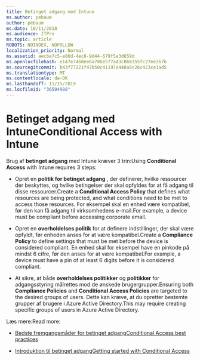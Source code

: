 ```yaml
---
title: Betinget adgang med Intune
ms.author: pebaum
author: pebaum
ms.date: 10/11/2018
ms.audience: ITPro
ms.topic: article
ROBOTS: NOINDEX, NOFOLLOW
localization_priority: Normal
ms.assetid: aecba7c5-e86d-4ec8-9d44-679f5a3d659d
ms.openlocfilehash: e147e7460ee6a786e577a43c0b8355fc27ee367b
ms.sourcegitcommit: b43f77221f47b50c41197a448a9c26c423ce1ad5
ms.translationtype: MT
ms.contentlocale: da-DK
ms.lasthandoff: 11/15/2019
ms.locfileid: "36504988"
---
```

# <a name="conditional-access-with-intune"></a><span data-ttu-id="2f19d-102">Betinget adgang med Intune</span><span class="sxs-lookup"><span data-stu-id="2f19d-102">Conditional Access with Intune</span></span>

<span data-ttu-id="2f19d-103">Brug af **betinget adgang** med Intune kræver 3 trin:</span><span class="sxs-lookup"><span data-stu-id="2f19d-103">Using **Conditional Access** with Intune requires 3 steps:</span></span> 
  
- <span data-ttu-id="2f19d-104">Opret en **politik for betinget adgang** , der definerer, hvilke ressourcer der beskyttes, og hvilke betingelser der skal opfyldes for at få adgang til disse ressourcer.</span><span class="sxs-lookup"><span data-stu-id="2f19d-104">Create a **Conditional Access Policy** that defines what resources are being protected, and what conditions need to be met to access those resources.</span></span> <span data-ttu-id="2f19d-105">For eksempel skal en enhed være kompatibel, før den kan få adgang til virksomhedens e-mail.</span><span class="sxs-lookup"><span data-stu-id="2f19d-105">For example, a device must be compliant before accessing corporate email.</span></span> 
    
- <span data-ttu-id="2f19d-106">Opret en **overholdelses politik** for at definere indstillinger, der skal være opfyldt, før enheden anses for at være kompatibel.</span><span class="sxs-lookup"><span data-stu-id="2f19d-106">Create a **Compliance Policy** to define settings that must be met before the device is considered compliant.</span></span> <span data-ttu-id="2f19d-107">En enhed skal for eksempel have en pinkode på mindst 6 cifre, før den anses for at være kompatibel.</span><span class="sxs-lookup"><span data-stu-id="2f19d-107">For example, a device must have a pin of at least 6 digits before it is considered compliant.</span></span> 
    
- <span data-ttu-id="2f19d-108">At sikre, at både **overholdelses politikker** og **politikker** for adgangsstyring målrettes mod de ønskede brugergrupper.</span><span class="sxs-lookup"><span data-stu-id="2f19d-108">Ensuring both **Compliance Policies** and **Conditional Access Policies** are targeted to the desired groups of users.</span></span> <span data-ttu-id="2f19d-109">Dette kan kræve, at du opretter bestemte grupper af brugere i Azure Active Directory.</span><span class="sxs-lookup"><span data-stu-id="2f19d-109">This may require creating specific groups of users in Azure Active Directory.</span></span> 
    
<span data-ttu-id="2f19d-110">Læs mere:</span><span class="sxs-lookup"><span data-stu-id="2f19d-110">Read more:</span></span>
  
- [<span data-ttu-id="2f19d-111">Bedste fremgangsmåder for betinget adgang</span><span class="sxs-lookup"><span data-stu-id="2f19d-111">Conditional Access best practices</span></span>](https://docs.microsoft.com/azure/active-directory/conditional-access/best-practices)
    
- [<span data-ttu-id="2f19d-112">Introduktion til betinget adgang</span><span class="sxs-lookup"><span data-stu-id="2f19d-112">Getting started with Conditional Access </span></span>](https://docs.microsoft.com/azure/active-directory/active-directory-conditional-access-azure-portal-get-started)
    

